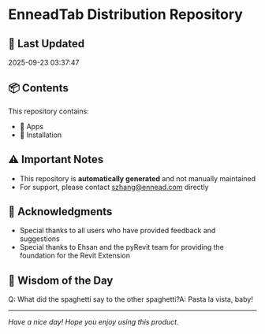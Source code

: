 # EnneadTab Distribution Repository

## 📅 Last Updated
2025-09-23 03:37:47



## 📦 Contents
This repository contains:
- 📂 Apps
- 📂 Installation

## ⚠️ Important Notes
- This repository is **automatically generated** and not manually maintained
- For support, please contact szhang@ennead.com directly

## 🙏 Acknowledgments
- Special thanks to all users who have provided feedback and suggestions
- Special thanks to Ehsan and the pyRevit team for providing the foundation for the Revit Extension

## 💭 Wisdom of the Day
Q: What did the spaghetti say to the other spaghetti?A: Pasta la vista, baby!

---
*Have a nice day! Hope you enjoy using this product.*
